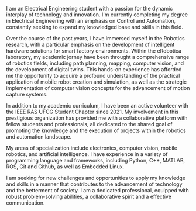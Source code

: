 I am an Electrical Engineering student with a passion for the dynamic interplay of technology and innovation. I'm currently completing my degree in Electrical Engineering with an emphasis on Control and Automation, constantly seeking to expand my knowledged base and skills in this field.

Over the course of the past years, I have immersed myself in the Robotics research, with a particular emphasis on the development of intelligent hardware solutions for smart factory environments. Within the eRobotica laboratory, my academic jorney have been throught a comprehensive range of robotics fields, including path planning, mapping, computer vision, and the development of digital twins. This hands-on experience has afforded me the opportunity to acquire a profound understanding of the practical application of mobile robot creation and simulation, as well as the strategic implementation of computer vision concepts for the advancement of motion capture systems.

In addition to my academic curriculum, I have been an active volunteer with the IEEE RAS UFCG Student Chapter since 2021. My involvement in this prestigious organization has provided me with a collaborative platform with fellow students and professionals, all dedicated to the shared goal of promoting the knowledge and the execution of projects within the robotics and automation landscape.

My areas of specialization include electronics, computer vision, mobile robotics, and artificial intelligence. I have experience in a variety of programming language and frameworks, including Python, C++, MATLAB, ROS, Git and Github, as well as Embedded Linux.

I am seeking for new challenges and opportunities to apply my knowledge and skills in a manner that contributes to the advancement of technology and the betterment of society. I am a dedicated professional, equipped with robust problem-solving abilities, a collaborative spirit and a effective communication.